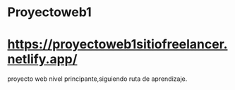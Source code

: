 # Proyectoweb1 
# https://proyectoweb1sitiofreelancer.netlify.app/

proyecto web nivel principante,siguiendo ruta de aprendizaje.
